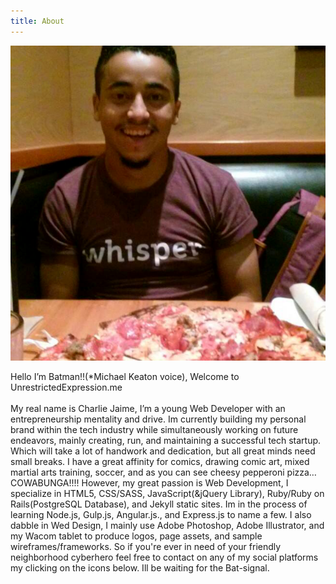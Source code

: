```yaml
---
title: About
---
```

<div id="about-container">
    <img id="idPic" src="img/idPic.png">
    <p id="about-p">
        Hello I’m Batman!!(*Michael Keaton voice), Welcome to UnrestrictedExpression.me<br><br>
        My real name is Charlie Jaime, I’m a young Web Developer with an entrepreneurship mentality and drive. Im currently building my personal brand within the tech industry while simultaneously working on future endeavors, mainly creating, run, and maintaining a successful tech startup. Which will take a lot of handwork and dedication, but all great minds need small breaks. I have a great affinity for comics, drawing comic art, mixed martial arts training, soccer, and as you can see cheesy pepperoni pizza…COWABUNGA!!!! However, my great passion is Web Development, I specialize in HTML5, CSS/SASS, JavaScript(&jQuery Library), Ruby/Ruby on Rails(PostgreSQL Database), and Jekyll static sites. Im in the process of learning Node.js, Gulp.js, Angular.js., and Express.js to name a few. I also dabble in Wed Design, I mainly use Adobe Photoshop, Adobe Illustrator, and my Wacom tablet to produce logos, page assets, and sample wireframes/frameworks. So if you're ever in need of your friendly neighborhood cyberhero feel free to contact on any of my social platforms my clicking on the icons below. Ill be waiting for the Bat-signal.
    </p>
</div>    

